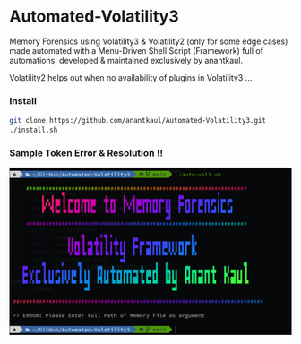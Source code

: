 # Automated-Volatility3
Memory Forensics using Volatility3 & Volatility2 (only for some edge cases) made automated with a Menu-Driven Shell Script (Framework) full of automations, developed & maintained exclusively by anantkaul.

Volatility2 helps out when no availability of plugins in Volatility3 ...

### Install
```sh
git clone https://github.com/anantkaul/Automated-Volatility3.git
./install.sh
```

### Sample Token Error & Resolution !!
<img src="images/error.png">
